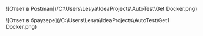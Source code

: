 ![Ответ в Postman](/C:\Users\Lesya\IdeaProjects\AutoTest\Get Docker.png)


![Ответ в браузере](/C:\Users\Lesya\IdeaProjects\AutoTest\Get1 Docker.png)